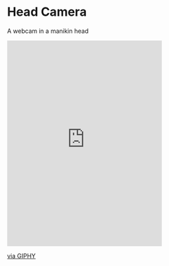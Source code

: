 Head Camera
===========

A webcam in a manikin head

<iframe src="https://giphy.com/embed/cjKhzlOGoQGdE5n70s" width="360" height="480" frameBorder="0" class="giphy-embed" allowFullScreen></iframe><p><a href="https://giphy.com/gifs/cjKhzlOGoQGdE5n70s">via GIPHY</a></p>
